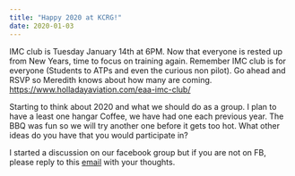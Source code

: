 ```yaml
---
title: "Happy 2020 at KCRG!"
date: 2020-01-03
---
```


IMC club is Tuesday January 14th at 6PM.   Now that everyone is rested up from New Years, time to focus on training again. Remember IMC club is for everyone (Students to ATPs and even the curious non pilot). Go ahead and RSVP so Meredith knows about how many are coming.   https://www.holladayaviation.com/eaa-imc-club/  

Starting to think about 2020 and what we should do as a group.  I plan to have a least one hangar Coffee, we have had one each previous year.  The BBQ was fun so we will try another one before it gets too hot.  What other ideas do you have that you would participate in?   

I started a discussion on our facebook group but if you are not on FB, please reply to this [email](mailto:craigpilots@gmail.com) with your thoughts.
